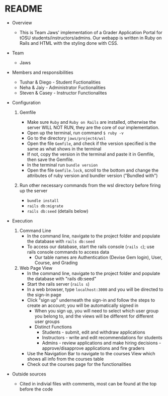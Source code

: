 # README

* Overview
    - This is Team Jaws' implementation of a Grader Application Portal for tOSU students/instructors/admins. Our webapp is written in Ruby on Rails and HTML with the styling done with CSS.
    
* Team
    - Jaws

* Members and responsibilities
    - Tushar & Diego - Student Fuctionalities
    - Neha & Jaiy - Administrator Fuctionalities
    - Steven & Casey - Instructor Functionalites

* Configuration
    1.  Gemfile
        - Make sure ```Ruby``` and ```Ruby on Rails``` are installed, otherwise the server WILL NOT RUN, they are the core of our implementation. 
        - Open up the terminal, run command ```$ ruby -v ```
        - Go to the directory ```jaws/project4/wsl```
        - Open the file ```Gemfile```, and check if the version specified is the same as what shows in the terminal
        - If not, copy the version in the terminal and paste it in Gemfile, then save the Gemfile.
        - In the terminal run ```bundle version```
        - Open the file ```Gemfile.lock```, scroll to the bottom and change the attributes of ruby version and bundler version ("Bundled with")

    2.  Run other necessary commands from the wsl directory before firing up the server
        - ```bundle install```
        - ```rails db:migrate```
        - ```rails db:seed``` (details below)

* Execution
    1. Command Line
        - In the command line, navigate to the project folder and populate the database with ```rails db:seed```
        - To access our database, start the rails console (```rails c```); use rails console commands to access data
            - Our table names are Authentication (Devise Gem login), User, Course, and Grading
    2. Web Page View
        - In the command line, navigate to the project folder and populate the database with "rails db:seed"
        - Start the rails server (```rails s```)
        - In a web browser, type ```localhost:3000``` and you will be directed to the sign-in page
        - Click "sign up" underneath the sign-in and follow the steps to create an account; you will be automatically signed in
            - When you sign up, you will need to select which user group you belong to, and the views will be different for different user groups
            - Distinct Functions
                - Students - submit, edit and withdraw applications
                - Instructors - write and edit recommendations for students
                - Admins - review applications and make hiring decisions - approve/disapprove applications and fire graders
        - Use the Navigation Bar to navigate to the courses View which shows all info from the courses table
        - Check out the courses page for the functionalities
	
* Outside sources
	- Cited in indivial files with comments, most can be found at the top before the code
